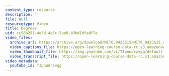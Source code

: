 ```yaml
---
content_type: resource
description: ''
file: null
resourcetype: Video
title: Degrees
uid: cc58b251-4e3d-4e5c-5ae8-b3bd1dfadf7a
video_files:
  archive_url: https://archive.org/download/MIT6.042JS15/MIT6_042JS15_simpledegrees_video_ipod.mp4
  video_captions_file: https://open-learning-course-data-rc.s3.amazonaws.com/6-042j-mathematics-for-computer-science-spring-2015/8d8e21c7c9115d638db51240c3ec5914_TIpnudrzvgg.vtt
  video_thumbnail_file: https://img.youtube.com/vi/TIpnudrzvgg/default.jpg
  video_transcript_file: https://open-learning-course-data-rc.s3.amazonaws.com/6-042j-mathematics-for-computer-science-spring-2015/15579579cd0a723cd7b4adff4855b8b9_TIpnudrzvgg.pdf
video_metadata:
  youtube_id: TIpnudrzvgg
---
```

